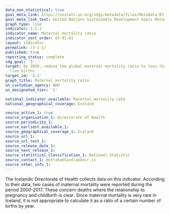 ```yaml
---
data_non_statistical: true
goal_meta_link: https://unstats.un.org/sdgs/metadata/files/Metadata-03-01-01.pdf
goal_meta_link_text: United Nations Sustainable Development Goals Metadata (pdf 865kB)
graph_type: line
indicator: 3.1.1
indicator_name: Maternal mortality ratio
indicator_sort_order: 03-01-01
layout: indicator
permalink: /3-1-1/
published: true
reporting_status: complete
sdg_goal: '3'
target: By 2030, reduce the global maternal mortality ratio to less than 70 per 100,000
  live births
target_id: '3.1'
graph_title: Maternal mortality ratio
un_custodian_agency: WHO
un_designated_tier: '1'

national_indicator_available: Maternal mortality rate
national_geographical_coverage: Iceland

source_active_1: true
source_organisation_1: Directorate of Health
source_periodicity_1: 
source_earliest_available_1: 
source_geographical_coverage_1: Iceland
source_url_1: 
source_url_text_1: 
source_release_date_1: 
source_next_release_1: 
source_statistical_classification_1: National Statistic
source_contact_1: mottaka@landlaeknir.is
source_other_info_1: 
---
```


The Icelandic Directorate of Health collects data on this indicator. According to their data, two cases of maternal mortality were reported during the period 2000-2017. These concern deaths where the relationship to pregnancy and childbirth is clear. Since maternal mortality is very rare in Iceland, it is not appropriate to calculate it as a ratio of a certain number of births by year.
